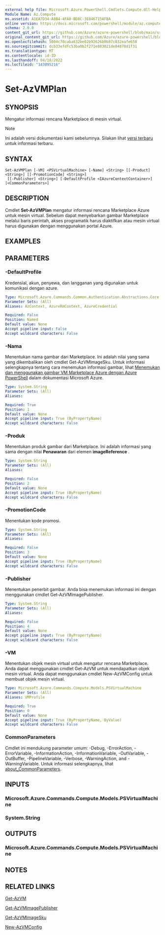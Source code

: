 ```yaml
---
external help file: Microsoft.Azure.PowerShell.Cmdlets.Compute.dll-Help.xml
Module Name: Az.Compute
ms.assetid: A1EA7D34-A8B4-4FA0-BD8C-3E846715AFBA
online version: https://docs.microsoft.com/powershell/module/az.compute/set-azvmplan
schema: 2.0.0
content_git_url: https://github.com/Azure/azure-powershell/blob/main/src/Compute/Compute/help/Set-AzVMPlan.md
original_content_git_url: https://github.com/Azure/azure-powershell/blob/main/src/Compute/Compute/help/Set-AzVMPlan.md
ms.openlocfilehash: 5004c70caba632be02b92626b0b87c032eafe658
ms.sourcegitcommit: dcb33efdfc53ba0b2f271e883021de84878d1f31
ms.translationtype: MT
ms.contentlocale: id-ID
ms.lasthandoff: 04/18/2022
ms.locfileid: "143095216"
---
```

# Set-AzVMPlan

## SYNOPSIS
Mengatur informasi rencana Marketplace di mesin virtual.

> [!NOTE]
>Ini adalah versi dokumentasi kami sebelumnya. Silakan lihat [versi terbaru](/powershell/module/az.compute/set-azvmplan) untuk informasi terbaru.

## SYNTAX

```
Set-AzVMPlan [-VM] <PSVirtualMachine> [-Name] <String> [[-Product] <String>] [[-PromotionCode] <String>]
 [[-Publisher] <String>] [-DefaultProfile <IAzureContextContainer>] [<CommonParameters>]
```

## DESCRIPTION
Cmdlet **Set-AzVMPlan** mengatur informasi rencana Marketplace Azure untuk mesin virtual.
Sebelum dapat menyebarkan gambar Marketplace melalui baris perintah, akses programatik harus diaktifkan atau mesin virtual harus digunakan dengan menggunakan portal Azure.

## EXAMPLES

## PARAMETERS

### -DefaultProfile
Kredensial, akun, penyewa, dan langganan yang digunakan untuk komunikasi dengan azure.

```yaml
Type: Microsoft.Azure.Commands.Common.Authentication.Abstractions.Core.IAzureContextContainer
Parameter Sets: (All)
Aliases: AzContext, AzureRmContext, AzureCredential

Required: False
Position: Named
Default value: None
Accept pipeline input: False
Accept wildcard characters: False
```

### -Nama
Menentukan nama gambar dari Marketplace.
Ini adalah nilai yang sama yang dikembalikan oleh cmdlet Get-AzVMImageSku.
Untuk informasi selengkapnya tentang cara menemukan informasi gambar, lihat [Menemukan dan menggunakan gambar VM Marketplace Azure dengan Azure PowerShell](/azure/virtual-machines/windows/cli-ps-findimage) dalam dokumentasi Microsoft Azure.

```yaml
Type: System.String
Parameter Sets: (All)
Aliases:

Required: True
Position: 1
Default value: None
Accept pipeline input: True (ByPropertyName)
Accept wildcard characters: False
```

### -Produk
Menentukan produk gambar dari Marketplace.
Ini adalah informasi yang sama dengan nilai **Penawaran** dari elemen **imageReference** .

```yaml
Type: System.String
Parameter Sets: (All)
Aliases:

Required: False
Position: 2
Default value: None
Accept pipeline input: True (ByPropertyName)
Accept wildcard characters: False
```

### -PromotionCode
Menentukan kode promosi.

```yaml
Type: System.String
Parameter Sets: (All)
Aliases:

Required: False
Position: 3
Default value: None
Accept pipeline input: True (ByPropertyName)
Accept wildcard characters: False
```

### -Publisher
Menentukan penerbit gambar.
Anda bisa menemukan informasi ini dengan menggunakan cmdlet Get-AzVMImagePublisher.

```yaml
Type: System.String
Parameter Sets: (All)
Aliases:

Required: False
Position: 4
Default value: None
Accept pipeline input: True (ByPropertyName)
Accept wildcard characters: False
```

### -VM
Menentukan objek mesin virtual untuk mengatur rencana Marketplace.
Anda dapat menggunakan cmdlet Get-AzVM untuk mendapatkan objek mesin virtual.
Anda dapat menggunakan cmdlet New-AzVMConfig untuk membuat objek mesin virtual.

```yaml
Type: Microsoft.Azure.Commands.Compute.Models.PSVirtualMachine
Parameter Sets: (All)
Aliases: VMProfile

Required: True
Position: 0
Default value: None
Accept pipeline input: True (ByPropertyName, ByValue)
Accept wildcard characters: False
```

### CommonParameters
Cmdlet ini mendukung parameter umum: -Debug, -ErrorAction, -ErrorVariable, -InformationAction, -InformationVariable, -OutVariable, -OutBuffer, -PipelineVariable, -Verbose, -WarningAction, and -WarningVariable. Untuk informasi selengkapnya, lihat [about_CommonParameters](http://go.microsoft.com/fwlink/?LinkID=113216).

## INPUTS

### Microsoft.Azure.Commands.Compute.Models.PSVirtualMachine

### System.String

## OUTPUTS

### Microsoft.Azure.Commands.Compute.Models.PSVirtualMachine

## NOTES

## RELATED LINKS

[Get-AzVM](./Get-AzVM.md)

[Get-AzVMImagePublisher](./Get-AzVMImagePublisher.md)

[Get-AzVMImageSku](./Get-AzVMImageSku.md)

[New-AzVMConfig](./New-AzVMConfig.md)
